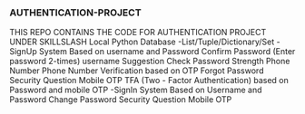 ### AUTHENTICATION-PROJECT
THIS REPO CONTAINS THE CODE FOR AUTHENTICATION PROJECT UNDER SKILLSLASH
Local Python Database
-List/Tuple/Dictionary/Set
-SignUp System
  Based on username and Password
  Confirm Password (Enter password 2-times)
  username Suggestion
  Check Password Strength
  Phone Number
  Phone Number Verification based on OTP
  Forgot Password
  Security Question
  Mobile OTP
  TFA (Two - Factor Authentication)
  based on Password and mobile OTP
-SignIn System
  Based on Username and Password
  Change Password
  Security Question
  Mobile OTP
